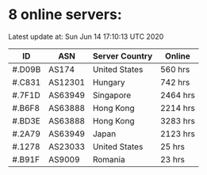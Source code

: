 # 8 online servers:

Latest update at: Sun Jun 14 17:10:13 UTC 2020

| ID | ASN | Server Country | Online |
| -- | --- | -------------- | ------ |
| #.D09B | AS174 | United States | 560 hrs |
| #.C831 | AS12301 | Hungary | 742 hrs |
| #.7F1D | AS63949 | Singapore | 2464 hrs |
| #.B6F8 | AS63888 | Hong Kong | 2214 hrs |
| #.BD3E | AS63888 | Hong Kong | 3283 hrs |
| #.2A79 | AS63949 | Japan | 2123 hrs |
| #.1278 | AS23033 | United States | 25 hrs |
| #.B91F | AS9009 | Romania | 23 hrs |

